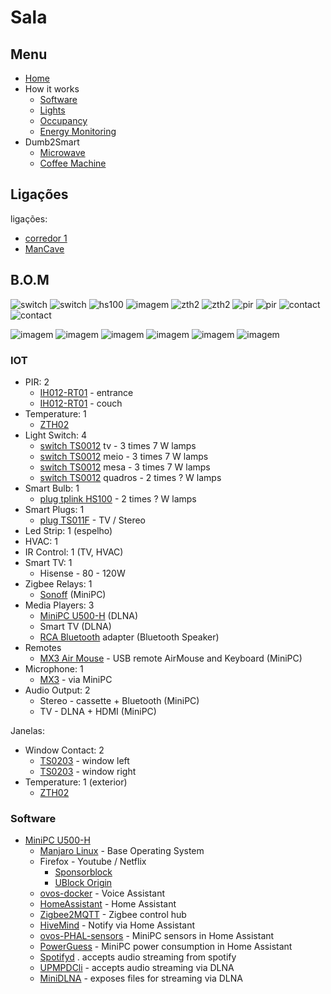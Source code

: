 # Sala

## Menu

- [Home](./readme.md)
- How it works
  - [Software](./how/software.md)
  - [Lights](./how/lights.md)
  - [Occupancy](./how/occupancy.md)
  - [Energy Monitoring](./how/energy.md)
- Dumb2Smart
  - [Microwave](./dumb2smart/microwave.md)
  - [Coffee Machine](./dumb2smart/coffee_machine.md)
  
## Ligações

ligações:
- [corredor 1](./corredores.md)
- [ManCave](./mancave.md)


## B.O.M

![switch](https://www.zigbee2mqtt.io/images/devices/TS0012_switch_module.jpg) 
![switch](https://www.zigbee2mqtt.io/images/devices/TS0012_switch_module.jpg) 
![hs100](https://github.com/JarbasAl/smarthouse/assets/33701864/3d4ff7ec-bcb5-47aa-9445-e024a4e34725)
![imagem](https://www.zigbee2mqtt.io/images/devices/TS011F_plug_1.jpg)
![zth2](https://www.zigbee2mqtt.io/images/devices/ZTH02.jpg)
![zth2](https://www.zigbee2mqtt.io/images/devices/ZTH02.jpg)
![pir](https://www.zigbee2mqtt.io/images/devices/IH012-RT01.jpg)
![pir](https://www.zigbee2mqtt.io/images/devices/IH012-RT01.jpg)
![contact](https://www.zigbee2mqtt.io/images/devices/TS0203.jpg)
![contact](https://www.zigbee2mqtt.io/images/devices/TS0203.jpg)


![imagem](https://github.com/JarbasAl/smarthouse/assets/33701864/d24afd4f-9da1-49ef-b683-4665ede887f1)
![imagem](https://github.com/JarbasAl/smarthouse/assets/33701864/59d84c1b-16ef-4f25-a1a7-d327a15b70ac)
![imagem](https://github.com/JarbasAl/smarthouse/assets/33701864/95c89b35-edb0-457d-8df5-bd5d244b3358)
![imagem](https://github.com/JarbasAl/smarthouse/assets/33701864/e9dd71b6-b3ac-449e-a19e-7aa1ed7bbcad)
![imagem](https://github.com/JarbasAl/smarthouse/assets/33701864/62c315ed-65bf-4302-91b3-6e4a24187e1a)
![imagem](https://github.com/JarbasAl/smarthouse/assets/33701864/7453829d-2774-4741-9ab6-ca361fbd542d)




### IOT

- PIR: 2
  - [IH012-RT01](https://www.zigbee2mqtt.io/devices/IH012-RT01.html#tuya-ih012-rt01) - entrance
  - [IH012-RT01](https://www.zigbee2mqtt.io/devices/IH012-RT01.html#tuya-ih012-rt01) - couch
- Temperature: 1
  - [ZTH02](https://www.zigbee2mqtt.io/devices/ZTH02.html#tuya-zth02)
- Light Switch: 4
  - [switch TS0012](https://www.zigbee2mqtt.io/devices/TS0012_switch_module.html#tuya-ts0012_switch_module) tv - 3 times 7 W lamps
  - [switch TS0012](https://www.zigbee2mqtt.io/devices/TS0012_switch_module.html#tuya-ts0012_switch_module) meio - 3 times 7 W lamps
  - [switch TS0012](https://www.zigbee2mqtt.io/devices/TS0012_switch_module.html#tuya-ts0012_switch_module) mesa - 3 times 7 W lamps
  - [switch TS0012](https://www.zigbee2mqtt.io/devices/TS0012_switch_module.html#tuya-ts0012_switch_module) quadros - 2 times ? W lamps
- Smart Bulb: 1
  - [plug tplink HS100](https://www.tp-link.com/pt/home-networking/smart-plug/hs100/) - 2 times ? W lamps
- Smart Plugs: 1 
  - [plug TS011F](https://www.zigbee2mqtt.io/devices/TS011F_plug_1.html#tuya-ts011f_plug_1) - TV / Stereo
- Led Strip: 1 (espelho)
- HVAC: 1
- IR Control: 1  (TV, HVAC)
- Smart TV: 1
  - Hisense  - 80 - 120W
- Zigbee Relays: 1
  - [Sonoff](https://pt.aliexpress.com/item/1005003606832844.html) (MiniPC)
- Media Players: 3
  - [MiniPC U500-H](https://www.minisforum.com/Public/upload/files/2019-08-30/5d688d3e252e5.pdf) (DLNA)
  - Smart TV  (DLNA)
  - [RCA Bluetooth](https://pt.aliexpress.com/item/1005005917337257.html) adapter  (Bluetooth Speaker)
- Remotes
  - [MX3 Air Mouse](https://pt.aliexpress.com/item/1005002652549274.html) - USB remote AirMouse and Keyboard (MiniPC)
- Microphone: 1
  - [MX3](https://pt.aliexpress.com/item/1005002652549274.html) - via MiniPC
- Audio Output: 2
  - Stereo - cassette + Bluetooth (MiniPC)
  - TV - DLNA + HDMI (MiniPC)
    
Janelas:
  - Window Contact: 2
    - [TS0203](https://www.zigbee2mqtt.io/devices/TS0203.html#tuya-ts0203) - window left
    - [TS0203](https://www.zigbee2mqtt.io/devices/TS0203.html#tuya-ts0203) - window right
  - Temperature: 1 (exterior)
    - [ZTH02](https://www.zigbee2mqtt.io/devices/ZTH02.html#tuya-zth02)

### Software

- [MiniPC U500-H](https://www.minisforum.com/Public/upload/files/2019-08-30/5d688d3e252e5.pdf)
  - [Manjaro Linux](https://manjaro.org/) - Base Operating System
  - Firefox - Youtube / Netflix
    - [Sponsorblock](https://addons.mozilla.org/pt-PT/firefox/addon/sponsorblock/)
    - [UBlock Origin](https://addons.mozilla.org/pt-PT/firefox/addon/ublock-origin)
  - [ovos-docker](https://openvoiceos.github.io/ovos-docker/) - Voice Assistant
  - [HomeAssistant](https://www.home-assistant.io) - Home Assistant
  - [Zigbee2MQTT](https://www.zigbee2mqtt.io/) - Zigbee control hub 
  - [HiveMind](https://jarbashivemind.github.io/HiveMind-community-docs/) - Notify via Home Assistant
  - [ovos-PHAL-sensors](https://github.com/OpenVoiceOS/ovos-PHAL-sensors) - MiniPC sensors in Home Assistant
  - [PowerGuess](https://github.com/OpenJarbas/powerguess) - MiniPC power consumption in Home Assistant
  - [Spotifyd](https://github.com/Spotifyd/spotifyd) . accepts audio streaming from spotify
  - [UPMPDCli](https://www.lesbonscomptes.com/upmpdcli/) - accepts audio streaming via DLNA
  - [MiniDLNA](https://wiki.archlinux.org/title/ReadyMedia) - exposes files for streaming via DLNA

